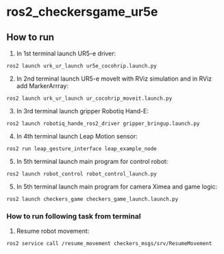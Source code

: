 # ros2_checkersgame_ur5e

## How to run
1. In 1st terminal launch UR5-e driver: 
```
ros2 launch urk_ur_launch ur5e_cocohrip.launch.py
```
2. In 2nd terminal launch UR5-e moveIt with RViz simulation and in RViz add MarkerArrray: 
```
ros2 launch urk_ur_launch ur_cocohrip_moveit.launch.py
```
3. In 3rd terminal launch gripper Robotiq Hand-E:
```
ros2 launch robotiq_hande_ros2_driver gripper_bringup.launch.py
```
4. In 4th terminal launch Leap Motion sensor:
```
ros2 run leap_gesture_interface leap_example_node
```
5. In 5th terminal launch main program for control robot:
```
ros2 launch robot_control robot_control_launch.py 
```
5. In 5th terminal launch main program for camera Ximea and game logic:
```
ros2 launch checkers_game checkers_game_launch.launch.py
```

### How to run following task from terminal
1. Resume robot movement:
```
ros2 service call /resume_movement checkers_msgs/srv/ResumeMovement 
```
